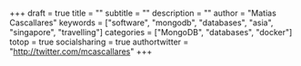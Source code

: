 +++
draft = true
title = ""
subtitle = ""
description = ""
author = "Matias Cascallares"
keywords = ["software", "mongodb", "databases", "asia", "singapore", "travelling"]
categories = ["MongoDB", "databases", "docker"]
totop = true
socialsharing = true
authortwitter = "http://twitter.com/mcascallares"
+++
